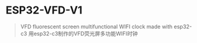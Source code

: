 

# ESP32-VFD-V1
> VFD fluorescent screen multifunctional WIFI clock made with esp32-c3
> 用esp32-c3制作的VFD荧光屏多功能WIFI时钟

